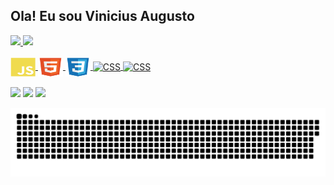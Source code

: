 
## Ola! Eu sou Vinicius Augusto 
 <div>
  <a href="https://github.com/Bolonhin">
 <img height="180em" src="https://github-readme-stats.vercel.app/api?username=vinicius&show_icons=true&theme=tokyonight&include_all_commits=true&count_private=true"/>
  <img height="180em" src="https://github-readme-stats.vercel.app/api/top-langs/?username=devemdobro&layout=compact&langs_count=6&theme=tokyonight"/>

</div>
<div style="display: inline_block"><br>
  <img align="center" alt="Js" height="30" width="40" src="https://raw.githubusercontent.com/devicons/devicon/master/icons/javascript/javascript-plain.svg">
  <img align="center" alt="HTML" height="30" width="40" src="https://raw.githubusercontent.com/devicons/devicon/master/icons/html5/html5-original.svg">
  <img align="center" alt="CSS" height="30" width="40" src="https://raw.githubusercontent.com/devicons/devicon/master/icons/css3/css3-original.svg">
 <img  align="center" alt="CSS" height="30" width="40" src="https://cdn.jsdelivr.net/gh/devicons/devicon/icons/react/react-original.svg" />
 <img   align="center" alt="CSS" height="30" width="40"src="https://cdn.jsdelivr.net/gh/devicons/devicon/icons/arduino/arduino-original-wordmark.svg" />
</div>
 <br>
<div> 
<a href="https://api.whatsapp.com/send?phone=5517996568706&text=ol%C3%A1%20vim%20usando%20o%20link%20do%20github" target="_blank"><img src="https://img.shields.io/badge/WhatsApp-25D366?style=for-the-badge&logo=whatsapp&logoColor=white"></a>
 <a href="https://discord.gg/MQcu96RZd6" target="_blank"><img src="https://img.shields.io/badge/Discord-7289DA?style=for-the-badge&logo=discord&logoColor=white" target="_blank"></a> 
  <a href="https://www.linkedin.com/in/vinicius-augusto-0a14bb21b" target="_blank"><img src="https://img.shields.io/badge/-LinkedIn-%230077B5?style=for-the-badge&logo=linkedin&logoColor=white" target="_blank"></a> 
 
  ![Snake animation](https://github.com/Bolonhin/Bolonhin/blob/output/github-contribution-grid-snake.svg)

</div>

